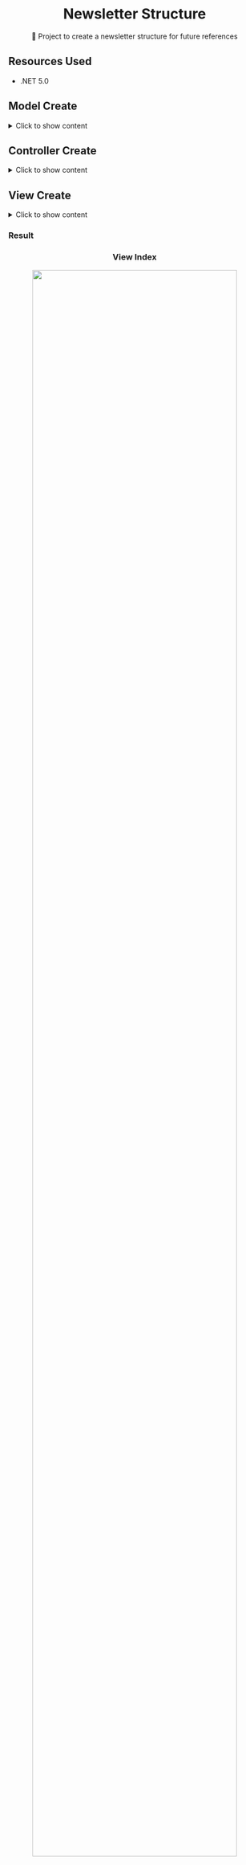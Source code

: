 <H1 align="center">Newsletter Structure</H1>
<p align="center">🚀 Project to create a newsletter structure for future references</p>



## Resources Used

* .NET 5.0

## Model Create

<details>
   <summary>Click to show content</summary>
  
### News Class
```
Models/Noticia.cs
```
Creation of a class that will serve as the basis for the news.

### News Repository Class
```
Models/RepositorioNoticias.cs
```
Creating a class that will serve as a data set representation

</details>


## Controller Create

<details>
   <summary>Click to show content</summary>
  
### HomeController

```
Controller/HomeController.cs
```

Change in homecontroller so that the page is loaded listing the news.

### NewsController

```
Controller/NoticiasController.cs
```
Creation of NoticiasController so that when clicking on the news, you are redirected to a page displaying details

</details>


## View Create

<details>
   <summary>Click to show content</summary>
  
### Index
```
Home/Index.cs
```
This view was generated from the Home/Index controller and modified with bootstrap elements

### Details
```
News/Details.cs
```
This view was generated from the Noticias/Details controller and modified with bootstrap elements

</details>


### Result

<div align="center">
     <h3>View Index</h3>
<img src="https://github.com/lucasmargui/ASP_Portal_de_Noticias/assets/157809964/d3e02408-0f39-4509-9e01-c82c75912811" style="width:90%">
</div>


<div align="center">
   <h3>View Details</h3>
<img src="https://github.com/lucasmargui/ASP_Portal_de_Noticias/assets/157809964/2562b83d-a32e-4501-b280-0aa6a1df2a4b" style="width:90%">
</div>
